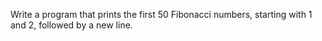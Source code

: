Write a program that prints the first 50 Fibonacci numbers, starting with 1 and 2, followed by a new line.

